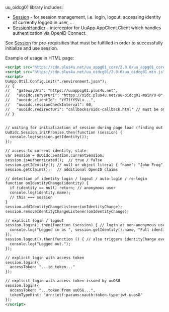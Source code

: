 uu_oidcg01 library includes:

* [Session](UuOidc.Session.html) - for session management, i.e. login, logout, accessing identity of currently logged in user, ...
* [SessionHandler](UuOidc.SessionHandler.html) - interceptor for UuApp.AppClient.Client which handles authentication via OpenID Connect.

See [Session](UuOidc.Session.html) for pre-requisities that must be fulfilled in order to successfully initialize and use session.

Example of usage in HTML page:

```xml
<script src="https://cdn.plus4u.net/uu_appg01_core/2.0.0/uu_appg01_core.min.js"></script>
<script src="https://cdn.plus4u.net/uu_oidcg01/2.0.0/uu_oidcg01.min.js"></script>
<script>
UuApp.Util.Config.init("./environment.json");
// {
//   "gatewayUri": "https://uuappsg01.plus4u.net",
//   "uuoidc.serverUri": "https://oidc.plus4u.net/uu-oidcg01-main/0-0",
//   "uuoidc.clientId": "YY7ffYSVLu...",
//   "uuoidc.sessionCheckInterval": 60,
//   "uuoidc.redirectUri": "callbacks/oidc-callback.html" // must be on same domain as current page; relative to document.baseURI (current URL)
// }


// waiting for initialization of session during page load (finding out logged in user is asynchronous operation)
UuOidc.Session.initPromise.then(function (session) {
  console.log(session.getIdentity());
});

// access to current identity, state
var session = UuOidc.Session.currentSession;
session.isAuthenticated();  // true / false
session.getIdentity(); // null or object literal { "name": "John Frog", universeId, email, levelOfAssurance, loginLevelOfAssurance }
session.getClaims();   // additional OpenID claims

// detection of identity login / logout / auto-login / re-login
function onIdentityChange(identity) {
  if (identity == null) return; // anonymous user
  console.log(identity.name);
  // this === session
}
session.addIdentityChangeListener(onIdentityChange);
session.removeIdentityChangeListener(onIdentityChange);

// explicit login / logout
session.login().then(function (session) { // login as non-anonymous user; also triggers identityChange event (after success)
  console.log("Logged in as ", session.getIdentity().name, "Full identity:", session.getIdentity());
});
session.logout().then(function () { // also triggers identityChange event (after success)
  console.log("Logged out.");
});

// explicit login with access token
session.login({
  accessToken: "...id_token..."
});

// explicit login with access token issued by uuOS8
session.login({
  accessToken: "...token from uuOS8...",
  tokenTypeHint: "urn:ietf:params:oauth:token-type:jwt-uuos8"
});
</script>
```